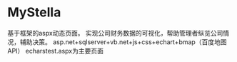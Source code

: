 # MyStella
基于框架的aspx动态页面。 实现公司财务数据的可视化，帮助管理者纵览公司情况，辅助决策。 asp.net+sqlserver+vb.net+js+css+echart+bmap（百度地图API）
echarstest.aspx为主要页面
